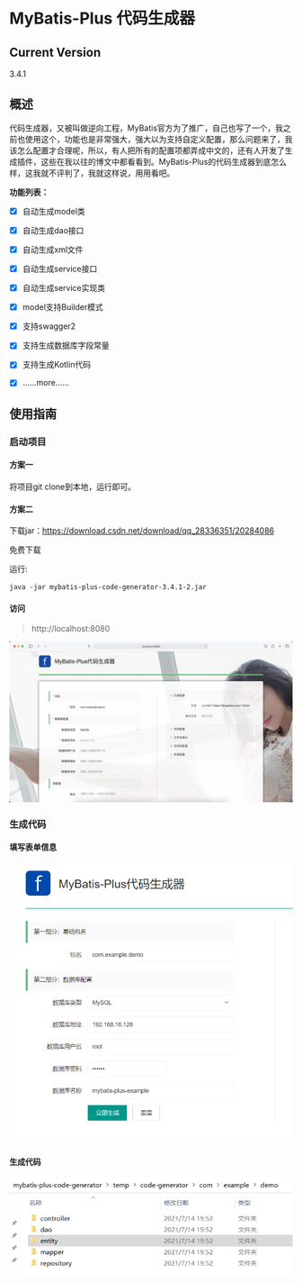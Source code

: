 # MyBatis-Plus 代码生成器

## Current Version

3.4.1

## 概述

代码生成器，又被叫做逆向工程，MyBatis官方为了推广，自己也写了一个，我之前也使用这个，功能也是非常强大，强大以为支持自定义配置，那么问题来了，我该怎么配置才合理呢，所以，有人把所有的配置项都弄成中文的，还有人开发了生成插件，这些在我以往的博文中都看看到。MyBatis-Plus的代码生成器到底怎么样，这我就不评判了，我就这样说，用用看吧。

**功能列表：**

* [x] 自动生成model类

* [x] 自动生成dao接口

* [x] 自动生成xml文件

* [x] 自动生成service接口
 
* [x] 自动生成service实现类

* [x] model支持Builder模式

* [x] 支持swagger2

* [x] 支持生成数据库字段常量

* [x] 支持生成Kotlin代码

* [x] ……more……

## 使用指南

### 启动项目

#### 方案一

将项目git clone到本地，运行即可。

#### 方案二

下载jar：https://download.csdn.net/download/qq_28336351/20284086

免费下载

运行:

```shell
java -jar mybatis-plus-code-generator-3.4.1-2.jar
```

#### 访问

> http://localhost:8080

![](./images/home-20210726.png)

### 生成代码

#### 填写表单信息

![](./images/2.png)

#### 生成代码

![](./images/3.png)


